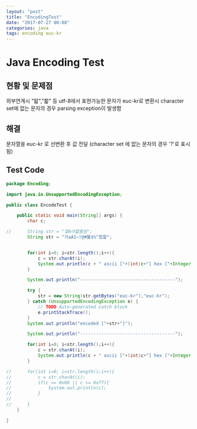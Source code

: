 ```yaml
---
layout: "post"
title: "EncodingTest"
date: "2017-07-27 00:08"
categories: java
tags: encoding euc-kr
---
```

# Java Encoding Test
## 현황 및 문제점
외부연계시 "딻","핣" 등 utf-8에서 표현가능한 문자가  euc-kr로 변환시 character set에 없는 문자의 경우 parsing exception이 발생함

## 해결
문자열을 euc-kr 로 선변환 후 값 전달
(character set 에 없는 문자의 경우 '?'로 표시됨)

## Test Code
```java
package Encoding;

import java.io.UnsupportedEncodingException;

public class EncodeTest {

	public static void main(String[] args) {
		char c;

//		String str = "꺟A아햛똠방";
		String str = "가aA1~!@#똚$%^합햛";


		for(int i=0; i<str.length();i++){
			c = str.charAt(i);
			System.out.println(c + " ascii ["+(int)c+"] hex ["+Integer.toHexString(c)+"]");
		}

		System.out.println("------------------------------------");

		try {
			str = new String(str.getBytes("euc-kr"),"euc-kr");
		} catch (UnsupportedEncodingException e) {
			// TODO Auto-generated catch block
			e.printStackTrace();
		}
		System.out.println("encoded ["+str+"]");

		System.out.println("------------------------------------");

		for(int i=0; i<str.length();i++){
			c = str.charAt(i);
			System.out.println(c + " ascii ["+(int)c+"] hex ["+Integer.toHexString(c)+"]");
		}

//		for(int i=0; i<str.length();i++){
//			c = str.charAt(i);
//			if(c <= 0x00 || c >= 0xff){
//				System.out.println(c);
//			}
//
//		}
	}

}

```
